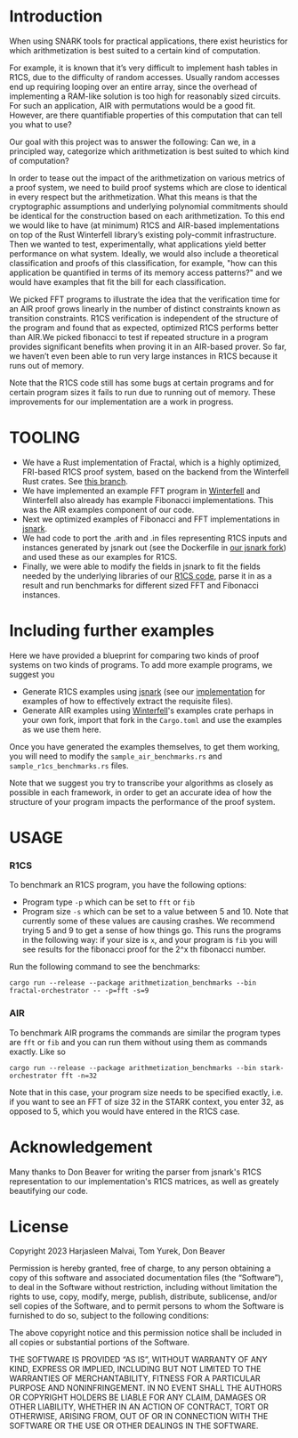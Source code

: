 # Introduction 
When using SNARK tools for practical applications, there exist heuristics for which arithmetization is best suited to a certain kind of computation. 

For example, it is known that it’s very difficult to implement hash tables in R1CS, due to the difficulty of random accesses. Usually random accesses end up requiring looping over an entire array, since the overhead of implementing a RAM-like solution is too high for reasonably sized circuits. For such an application, AIR with permutations would be a good fit. However, are there quantifiable properties of this computation that can tell you what to use?

Our goal with this project was to answer the following: Can we, in a principled way, categorize which arithmetization is best suited to which kind of computation?

In order to tease out the impact of the arithmetization on various metrics of a proof system, we need to build proof systems which are close to identical in every respect but the arithmetization. What this means is that the cryptographic assumptions and underlying polynomial commitments should be identical for the construction based on each arithmetization. To this end we would like to have (at minimum) R1CS and AIR-based implementations on top of the Rust Winterfell library’s existing poly-commit infrastructure. Then we wanted to test, experimentally, what applications yield better performance on what system. Ideally, we would also include a theoretical classification and proofs of this classification, for example, "how can this application be quantified in terms of its memory access patterns?" and we would have examples that fit the bill for each classification. 

We picked  FFT programs to illustrate the idea that the verification time for an AIR proof grows linearly in the number of distinct constraints known as transition constraints. R1CS verification is independent of the structure of the program and found that as expected, optimized R1CS performs better than AIR.We picked fibonacci to test if repeated structure in a program provides significant benefits when proving it in an AIR-based prover. So far, we haven’t even been able to run very large instances in R1CS because it runs out of memory. 

Note that the R1CS code still has some bugs at certain programs and for certain program sizes it fails to run due to running out of memory. These improvements for our implementation are a work in progress.

# TOOLING 
* We have a Rust implementation of Fractal, which is a highly optimized, FRI-based R1CS proof system, based on the backend from the Winterfell Rust crates. See [this branch](https://github.com/Jasleen1/winter_fractal/tree/incomplete_reorg).
* We have implemented an example FFT program in [Winterfell](https://github.com/Jasleen1/winterfell/tree/fft) and Winterfell also already has example Fibonacci implementations. This was the AIR examples component of our code.
* Next we optimized examples of Fibonacci and FFT implementations in [jsnark](https://github.com/Jasleen1/jsnark/tree/gen-arith).
* We had code to port the .arith and .in files representing R1CS inputs and instances generated by jsnark out (see the Dockerfile in [our jsnark fork](https://github.com/Jasleen1/jsnark/tree/gen-arith)) and used these as our examples for R1CS.
* Finally, we were able to modify the fields in jsnark to fit the fields needed by the underlying libraries of our [R1CS code](https://github.com/Jasleen1/winter_fractal/tree/incomplete_reorg), parse it in as a result and run benchmarks for different sized FFT and Fibonacci instances. 


# Including further examples
Here we have provided a blueprint for comparing two kinds of proof systems on two kinds of programs. To add more example programs, we suggest you 
* Generate R1CS examples using [jsnark](https://github.com/akosba/jsnark) (see our [implementation](https://github.com/Jasleen1/jsnark/tree/gen-arith) for examples of how to effectively extract the requisite files). 
* Generate AIR examples using [Winterfell](https://github.com/facebook/winterfell/)'s examples crate perhaps in your own fork, import that fork in the `Cargo.toml` and use the examples as we use them here. 

Once you have generated the examples themselves, to get them working, you will need to modify the `sample_air_benchmarks.rs` and `sample_r1cs_benchmarks.rs` files. 

Note that we suggest you try to transcribe your algorithms as closely as possible in each framework, in order to get an accurate idea of how the structure of your program impacts the performance of the proof system. 
# USAGE

### R1CS
To benchmark an R1CS program, you have the following options: 
* Program type `-p` which can be set to `fft` or `fib`
* Program size `-s` which can be set to a value between 5 and 10. Note that currently some of these values are causing crashes. We recommend trying 5 and 9 to get a sense of how things go. This runs the programs in the following way: if your size is `x`, and your program is `fib` you will see results for the fibonacci proof for the 2^x th fibonacci number. 

Run the following command to see the benchmarks:

```cargo run --release --package arithmetization_benchmarks --bin fractal-orchestrator -- -p=fft -s=9```


### AIR
To benchmark AIR programs the commands are similar the program types are `fft` or `fib` and you can run them without using them as commands exactly. Like so

`cargo run --release --package arithmetization_benchmarks --bin stark-orchestrator fft -n=32`

Note that in this case, your program size needs to be specified exactly, i.e. if you want to see an FFT of size 32 in the STARK context, you enter 32, as opposed to 5, which you would have entered in the R1CS case.

# Acknowledgement 
Many thanks to Don Beaver for writing the parser from jsnark's R1CS representation to our implementation's R1CS matrices, as well as greately beautifying our code. 

# License

Copyright 2023 Harjasleen Malvai, Tom Yurek, Don Beaver

Permission is hereby granted, free of charge, to any person obtaining a copy of this software and associated documentation files (the “Software”), to deal in the Software without restriction, including without limitation the rights to use, copy, modify, merge, publish, distribute, sublicense, and/or sell copies of the Software, and to permit persons to whom the Software is furnished to do so, subject to the following conditions:

The above copyright notice and this permission notice shall be included in all copies or substantial portions of the Software.

THE SOFTWARE IS PROVIDED “AS IS”, WITHOUT WARRANTY OF ANY KIND, EXPRESS OR IMPLIED, INCLUDING BUT NOT LIMITED TO THE WARRANTIES OF MERCHANTABILITY, FITNESS FOR A PARTICULAR PURPOSE AND NONINFRINGEMENT. IN NO EVENT SHALL THE AUTHORS OR COPYRIGHT HOLDERS BE LIABLE FOR ANY CLAIM, DAMAGES OR OTHER LIABILITY, WHETHER IN AN ACTION OF CONTRACT, TORT OR OTHERWISE, ARISING FROM, OUT OF OR IN CONNECTION WITH THE SOFTWARE OR THE USE OR OTHER DEALINGS IN THE SOFTWARE.